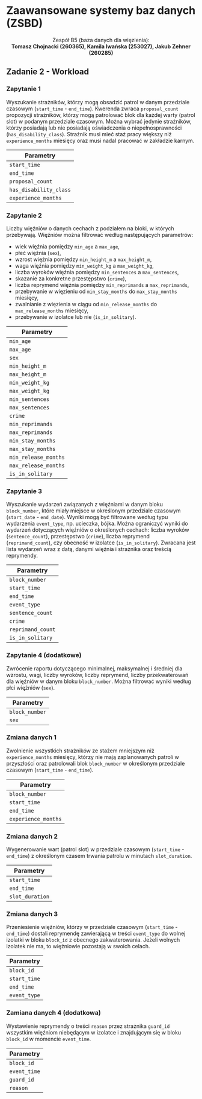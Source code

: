 # Zaawansowane systemy baz danych (ZSBD)

<div align="center">
Zespół B5 (baza danych dla więzienia): <br/> <b>Tomasz Chojnacki (260365), Kamila Iwańska (253027), Jakub Zehner (260285)</b>
</div>

## Zadanie 2 - Workload

### Zapytanie 1

Wyszukanie strażników, którzy mogą obsadzić patrol w danym przedziale czasowym (`start_time` - `end_time`). Kwerenda zwraca `proposal_count` propozycji strażników, którzy mogą patrolować blok dla każdej warty (patrol slot) w podanym przedziale czasowym. Można wybrać jedynie strażników, którzy posiadają lub nie posiadają oświadczenia o niepełnosprawności (`has_disability_class`). Strażnik musi mieć staż pracy większy niż `experience_months` miesięcy oraz musi nadal pracować w zakładzie karnym.

| Parametry              |
| ---------------------- |
| `start_time`           |
| `end_time`             |
| `proposal_count`       |
| `has_disability_class` |
| `experience_months`    |

### Zapytanie 2

Liczby więźniów o danych cechach z podziałem na bloki, w których przebywają. Więźniów można filtrować według następujących parametrów:

- wiek więźnia pomiędzy `min_age` a `max_age`,
- płeć więźnia (`sex`),
- wzrost więźnia pomiędzy `min_height_m` a `max_height_m`,
- waga więźnia pomiędzy `min_weight_kg` a `max_weight_kg`,
- liczba wyroków więźnia pomiędzy `min_sentences` a `max_sentences`,
- skazanie za konkretne przestępstwo (`crime`),
- liczba reprymend więźnia pomiędzy `min_reprimands` a `max_reprimands`,
- przebywanie w więzieniu od `min_stay_months` do `max_stay_months` miesięcy,
- zwalnianie z więzienia w ciągu od `min_release_months` do `max_release_months` miesięcy,
- przebywanie w izolatce lub nie (`is_in_solitary`).

| Parametry            |
| -------------------- |
| `min_age`            |
| `max_age`            |
| `sex`                |
| `min_height_m`       |
| `max_height_m`       |
| `min_weight_kg`      |
| `max_weight_kg`      |
| `min_sentences`      |
| `max_sentences`      |
| `crime`              |
| `min_reprimands`     |
| `max_reprimands`     |
| `min_stay_months`    |
| `max_stay_months`    |
| `min_release_months` |
| `max_release_months` |
| `is_in_solitary`     |

### Zapytanie 3

Wyszukanie wydarzeń związanych z więźniami w danym bloku `block_number`, które miały miejsce w określonym przedziale czasowym (`start_date` - `end_date`). Wyniki mogą być filtrowane według typu wydarzenia `event_type`, np. ucieczka, bójka. Można ograniczyć wyniki do wydarzeń dotyczących więźniów o określonych cechach: liczba wyroków (`sentence_count`), przestępstwo (`crime`), liczba reprymend (`reprimand_count`), czy obecność w izolatce (`is_in_solitary`). Zwracana jest lista wydarzeń wraz z datą, danymi więźnia i strażnika oraz treścią reprymendy.

| Parametry         |
| ----------------- |
| `block_number`    |
| `start_time`      |
| `end_time`        |
| `event_type`      |
| `sentence_count`  |
| `crime`           |
| `reprimand_count` |
| `is_in_solitary`  |

### Zapytanie 4 (dodatkowe)

Zwrócenie raportu dotyczącego minimalnej, maksymalnej i średniej dla wzrostu, wagi, liczby wyroków, liczby reprymend, liczby przekwaterowań dla więźniów w danym bloku `block_number`. Można filtrować wyniki według płci więźniów (`sex`).

| Parametry      |
| -------------- |
| `block_number` |
| `sex`          |

### Zmiana danych 1

Zwolnienie wszystkich strażników ze stażem mniejszym niż `experience_months` miesięcy, którzy nie mają zaplanowanych patroli w przyszłości oraz patrolowali blok `block_number` w określonym przedziale czasowym (`start_time` - `end_time`).

| Parametry           |
| ------------------- |
| `block_number`      |
| `start_time`        |
| `end_time`          |
| `experience_months` |

### Zmiana danych 2

Wygenerowanie wart (patrol slot) w przedziale czasowym (`start_time` - `end_time`) z określonym czasem trwania patrolu w minutach `slot_duration`.

| Parametry       |
| --------------- |
| `start_time`    |
| `end_time`      |
| `slot_duration` |

### Zmiana danych 3

Przeniesienie więźniów, którzy w przedziale czasowym (`start_time` - `end_time`) dostali reprymendę zawierającą w treści `event_type` do wolnej izolatki w bloku `block_id` z obecnego zakwaterowania. Jeżeli wolnych izolatek nie ma, to więźniowie pozostają w swoich celach.

| Parametry    |
| ------------ |
| `block_id`   |
| `start_time` |
| `end_time`   |
| `event_type` |

### Zamiana danych 4 (dodatkowa)

Wystawienie reprymendy o treści `reason` przez strażnika `guard_id` wszystkim więźniom niebędącym w izolatce i znajdującym się w bloku `block_id` w momencie `event_time`.

| Parametry    |
| ------------ |
| `block_id`   |
| `event_time` |
| `guard_id`   |
| `reason`     |
